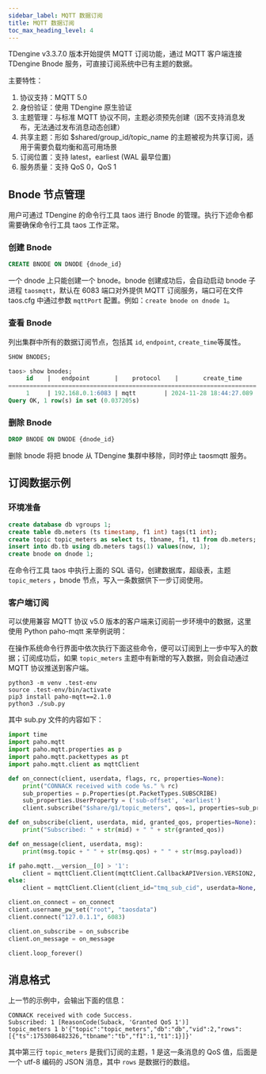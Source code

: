 ```yaml
---
sidebar_label: MQTT 数据订阅
title: MQTT 数据订阅
toc_max_heading_level: 4
---
```


TDengine v3.3.7.0 版本开始提供 MQTT 订阅功能，通过 MQTT 客户端连接 TDengine Bnode 服务，可直接订阅系统中已有主题的数据。

主要特性：

1. 协议支持：MQTT 5.0
2. 身份验证：使用 TDengine 原生验证
3. 主题管理：与标准 MQTT 协议不同，主题必须预先创建（因不支持消息发布，无法通过发布消息动态创建）
4. 共享主题：形如 $shared/group_id/topic_name 的主题被视为共享订阅，适用于需要负载均衡和高可用场景
5. 订阅位置：支持 latest，earliest (WAL 最早位置)
6. 服务质量：支持 QoS 0，QoS 1

## Bnode 节点管理

用户可通过 TDengine 的命令行工具 taos 进行 Bnode 的管理。执行下述命令都需要确保命令行工具 taos 工作正常。

### 创建 Bnode

```sql
CREATE BNODE ON DNODE {dnode_id}
```

一个 dnode 上只能创建一个 bnode。bnode 创建成功后，会自动启动 bnode 子进程 `taosmqtt`，默认在 6083 端口对外提供 MQTT 订阅服务，端口可在文件 taos.cfg 中通过参数 `mqttPort` 配置。例如：`create bnode on dnode 1`。

### 查看 Bnode

列出集群中所有的数据订阅节点，包括其 `id`, `endpoint`, `create_time`等属性。

```sql
SHOW BNODES;

taos> show bnodes;
     id    |   endpoint       |    protocol    |       create_time    | 
======================================================================
     1     | 192.168.0.1:6083 | mqtt        | 2024-11-28 18:44:27.089 | 
Query OK, 1 row(s) in set (0.037205s)
```

### 删除 Bnode

```sql
DROP BNODE ON DNODE {dnode_id}
```

删除 bnode 将把 bnode 从 TDengine 集群中移除，同时停止 taosmqtt 服务。

## 订阅数据示例

### 环境准备

```sql
create database db vgroups 1;
create table db.meters (ts timestamp, f1 int) tags(t1 int);
create topic topic_meters as select ts, tbname, f1, t1 from db.meters;
insert into db.tb using db.meters tags(1) values(now, 1);
create bnode on dnode 1;
```

在命令行工具 taos 中执行上面的 SQL 语句，创建数据库，超级表，主题 `topic_meters` ，bnode 节点，写入一条数据供下一步订阅使用。

### 客户端订阅

可以使用兼容 MQTT 协议 v5.0 版本的客户端来订阅前一步环境中的数据，这里使用 Python paho-mqtt 来举例说明：

在操作系统命令行界面中依次执行下面这些命令，便可以订阅到上一步中写入的数据；订阅成功后，如果 `topic_meters` 主题中有新增的写入数据，则会自动通过 MQTT 协议推送到客户端。

```shell
python3 -m venv .test-env
source .test-env/bin/activate
pip3 install paho-mqtt==2.1.0
python3 ./sub.py
```

其中 sub.py 文件的内容如下：

```python
import time
import paho.mqtt
import paho.mqtt.properties as p
import paho.mqtt.packettypes as pt
import paho.mqtt.client as mqttClient

def on_connect(client, userdata, flags, rc, properties=None):
    print("CONNACK received with code %s." % rc)
    sub_properties = p.Properties(pt.PacketTypes.SUBSCRIBE)
    sub_properties.UserProperty = ('sub-offset', 'earliest')
    client.subscribe("$share/g1/topic_meters", qos=1, properties=sub_properties)

def on_subscribe(client, userdata, mid, granted_qos, properties=None):
    print("Subscribed: " + str(mid) + " " + str(granted_qos))

def on_message(client, userdata, msg):
    print(msg.topic + " " + str(msg.qos) + " " + str(msg.payload))

if paho.mqtt.__version__[0] > '1':
    client = mqttClient.Client(mqttClient.CallbackAPIVersion.VERSION2, client_id="tmq_sub_cid", userdata=None, protocol=mqttClient.MQTTv5)
else:
    client = mqttClient.Client(client_id="tmq_sub_cid", userdata=None, protocol=mqttClient.MQTTv5)

client.on_connect = on_connect
client.username_pw_set("root", "taosdata")
client.connect("127.0.1.1", 6083)

client.on_subscribe = on_subscribe
client.on_message = on_message

client.loop_forever()
```

## 消息格式

上一节的示例中，会输出下面的信息：

```shell
CONNACK received with code Success.
Subscribed: 1 [ReasonCode(Suback, 'Granted QoS 1')]
topic_meters 1 b'{"topic":"topic_meters","db":"db","vid":2,"rows":[{"ts":1753086482326,"tbname":"tb","f1":1,"t1":1}]}'
```

其中第三行 `topic_meters` 是我们订阅的主题，1 是这一条消息的 QoS 值，后面是一个 utf-8 编码的 JSON 消息，其中 `rows` 是数据行的数组。

